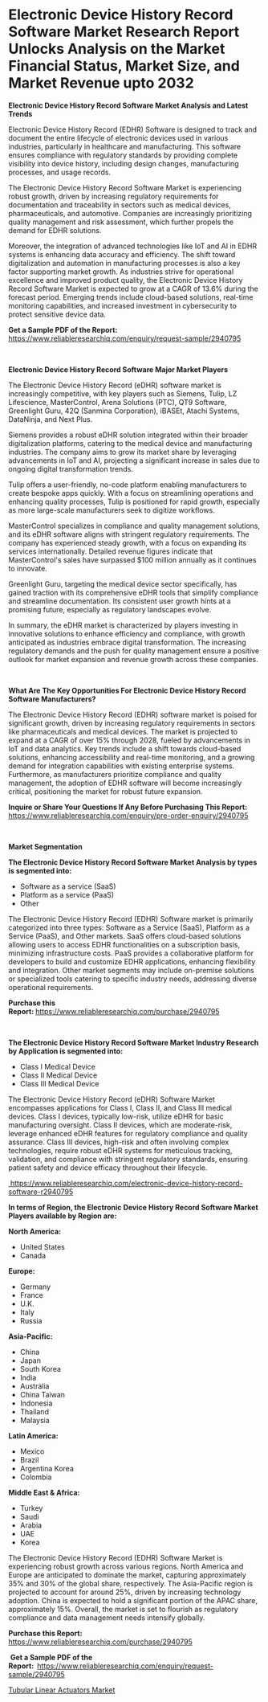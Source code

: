 <p><h1>Electronic Device History Record Software Market Research Report Unlocks Analysis on the Market Financial Status, Market Size, and Market Revenue upto 2032</h1></p><p><strong>Electronic Device History Record Software Market Analysis and Latest Trends</strong></p>
<p><p>Electronic Device History Record (EDHR) Software is designed to track and document the entire lifecycle of electronic devices used in various industries, particularly in healthcare and manufacturing. This software ensures compliance with regulatory standards by providing complete visibility into device history, including design changes, manufacturing processes, and usage records.</p><p>The Electronic Device History Record Software Market is experiencing robust growth, driven by increasing regulatory requirements for documentation and traceability in sectors such as medical devices, pharmaceuticals, and automotive. Companies are increasingly prioritizing quality management and risk assessment, which further propels the demand for EDHR solutions. </p><p>Moreover, the integration of advanced technologies like IoT and AI in EDHR systems is enhancing data accuracy and efficiency. The shift toward digitalization and automation in manufacturing processes is also a key factor supporting market growth. As industries strive for operational excellence and improved product quality, the Electronic Device History Record Software Market is expected to grow at a CAGR of 13.6% during the forecast period. Emerging trends include cloud-based solutions, real-time monitoring capabilities, and increased investment in cybersecurity to protect sensitive device data.</p></p>
<p><strong>Get a Sample PDF of the Report:&nbsp;</strong> <a href="https://www.reliableresearchiq.com/enquiry/request-sample/2940795?utm_campaign=2655&utm_medium=2&utm_source=Github&utm_content=ia&utm_term=15032025&utm_id=electronic-device-history-record-software">https://www.reliableresearchiq.com/enquiry/request-sample/2940795</a></p>
<p>&nbsp;</p>
<p><strong>Electronic Device History Record Software Major Market Players</strong></p>
<p><p>The Electronic Device History Record (eDHR) software market is increasingly competitive, with key players such as Siemens, Tulip, LZ Lifescience, MasterControl, Arena Solutions (PTC), QT9 Software, Greenlight Guru, 42Q (Sanmina Corporation), iBASEt, Atachi Systems, DataNinja, and Next Plus. </p><p>Siemens provides a robust eDHR solution integrated within their broader digitalization platforms, catering to the medical device and manufacturing industries. The company aims to grow its market share by leveraging advancements in IoT and AI, projecting a significant increase in sales due to ongoing digital transformation trends.</p><p>Tulip offers a user-friendly, no-code platform enabling manufacturers to create bespoke apps quickly. With a focus on streamlining operations and enhancing quality processes, Tulip is positioned for rapid growth, especially as more large-scale manufacturers seek to digitize workflows.</p><p>MasterControl specializes in compliance and quality management solutions, and its eDHR software aligns with stringent regulatory requirements. The company has experienced steady growth, with a focus on expanding its services internationally. Detailed revenue figures indicate that MasterControl's sales have surpassed $100 million annually as it continues to innovate.</p><p>Greenlight Guru, targeting the medical device sector specifically, has gained traction with its comprehensive eDHR tools that simplify compliance and streamline documentation. Its consistent user growth hints at a promising future, especially as regulatory landscapes evolve.</p><p>In summary, the eDHR market is characterized by players investing in innovative solutions to enhance efficiency and compliance, with growth anticipated as industries embrace digital transformation. The increasing regulatory demands and the push for quality management ensure a positive outlook for market expansion and revenue growth across these companies.</p></p>
<p>&nbsp;</p>
<p><strong>What Are The Key Opportunities For Electronic Device History Record Software Manufacturers?</strong></p>
<p><p>The Electronic Device History Record (EDHR) software market is poised for significant growth, driven by increasing regulatory requirements in sectors like pharmaceuticals and medical devices. The market is projected to expand at a CAGR of over 15% through 2028, fueled by advancements in IoT and data analytics. Key trends include a shift towards cloud-based solutions, enhancing accessibility and real-time monitoring, and a growing demand for integration capabilities with existing enterprise systems. Furthermore, as manufacturers prioritize compliance and quality management, the adoption of EDHR software will become increasingly critical, positioning the market for robust future expansion.</p></p>
<p><strong>Inquire or Share Your Questions If Any Before Purchasing This Report:</strong> <a href="https://www.reliableresearchiq.com/enquiry/pre-order-enquiry/2940795?utm_campaign=2655&utm_medium=2&utm_source=Github&utm_content=ia&utm_term=15032025&utm_id=electronic-device-history-record-software">https://www.reliableresearchiq.com/enquiry/pre-order-enquiry/2940795</a></p>
<p>&nbsp;</p>
<p><strong>Market Segmentation</strong></p>
<p><strong>The Electronic Device History Record Software Market Analysis by types is segmented into:</strong></p>
<p><ul><li>Software as a service (SaaS)</li><li>Platform as a service (PaaS)</li><li>Other</li></ul></p>
<p><p>The Electronic Device History Record (EDHR) Software market is primarily categorized into three types: Software as a Service (SaaS), Platform as a Service (PaaS), and Other markets. SaaS offers cloud-based solutions allowing users to access EDHR functionalities on a subscription basis, minimizing infrastructure costs. PaaS provides a collaborative platform for developers to build and customize EDHR applications, enhancing flexibility and integration. Other market segments may include on-premise solutions or specialized tools catering to specific industry needs, addressing diverse operational requirements.</p></p>
<p><strong>Purchase this Report:&nbsp;</strong><a href="https://www.reliableresearchiq.com/purchase/2940795?utm_campaign=2655&utm_medium=2&utm_source=Github&utm_content=ia&utm_term=15032025&utm_id=electronic-device-history-record-software">https://www.reliableresearchiq.com/purchase/2940795</a></p>
<p>&nbsp;</p>
<p><strong>The Electronic Device History Record Software Market Industry Research by Application is segmented into:</strong></p>
<p><ul><li>Class I Medical Device</li><li>Class II Medical Device</li><li>Class III Medical Device</li></ul></p>
<p><p>The Electronic Device History Record (eDHR) Software Market encompasses applications for Class I, Class II, and Class III medical devices. Class I devices, typically low-risk, utilize eDHR for basic manufacturing oversight. Class II devices, which are moderate-risk, leverage enhanced eDHR features for regulatory compliance and quality assurance. Class III devices, high-risk and often involving complex technologies, require robust eDHR systems for meticulous tracking, validation, and compliance with stringent regulatory standards, ensuring patient safety and device efficacy throughout their lifecycle.</p></p>
<p><a href="https://www.reliableresearchiq.com/electronic-device-history-record-software-r2940795?utm_campaign=2655&utm_medium=2&utm_source=Github&utm_content=ia&utm_term=15032025&utm_id=electronic-device-history-record-software">&nbsp;https://www.reliableresearchiq.com/electronic-device-history-record-software-r2940795</a></p>
<p><strong>In terms of Region, the Electronic Device History Record Software Market Players available by Region are:</strong></p>
<p>
    <p> <strong> North America: </strong>
        <ul>
            <li>United States</li>
            <li>Canada</li>
        </ul>
        </p> 
    <p> <strong> Europe: </strong>
        <ul>
            <li>Germany</li>
            <li>France</li>
            <li>U.K.</li>
            <li>Italy</li>
            <li>Russia</li>
        </ul>
        </p> 
    <p> <strong> Asia-Pacific: </strong>
        <ul>
            <li>China</li>
            <li>Japan</li>
            <li>South Korea</li>
            <li>India</li>
            <li>Australia</li>
            <li>China Taiwan</li>
            <li>Indonesia</li>
            <li>Thailand</li>
            <li>Malaysia</li>
        </ul>
        </p> 
    <p> <strong> Latin America: </strong>
        <ul>
            <li>Mexico</li>
            <li>Brazil</li>
            <li>Argentina Korea</li>
            <li>Colombia</li>
        </ul>
        </p> 
    <p> <strong> Middle East & Africa: </strong>
        <ul>
            <li>Turkey</li>
            <li>Saudi</li>
            <li>Arabia</li>
            <li>UAE</li>
            <li>Korea</li>
        </ul>
    </p>
    </p>
<p><p>The Electronic Device History Record (EDHR) Software Market is experiencing robust growth across various regions. North America and Europe are anticipated to dominate the market, capturing approximately 35% and 30% of the global share, respectively. The Asia-Pacific region is projected to account for around 25%, driven by increasing technology adoption. China is expected to hold a significant portion of the APAC share, approximately 15%. Overall, the market is set to flourish as regulatory compliance and data management needs intensify globally.</p></p>
<p><strong>Purchase this Report: </strong><a href="https://www.reliableresearchiq.com/purchase/2940795?utm_campaign=2655&utm_medium=2&utm_source=Github&utm_content=ia&utm_term=15032025&utm_id=electronic-device-history-record-software">https://www.reliableresearchiq.com/purchase/2940795</a></p>
<p>&nbsp;<strong>Get a Sample PDF of the Report:&nbsp;&nbsp;</strong><a href="https://www.reliableresearchiq.com/enquiry/request-sample/2940795?utm_campaign=2655&utm_medium=2&utm_source=Github&utm_content=ia&utm_term=15032025&utm_id=electronic-device-history-record-software">https://www.reliableresearchiq.com/enquiry/request-sample/2940795</a></p>
<p><strong></strong></p>
<p><p><a href="https://github.com/WillieWoodard/Market-Research-Report-List-7/blob/main/tubular-linear-actuators-market.md?utm_campaign=2655&utm_medium=2&utm_source=Github&utm_content=ia&utm_term=15032025&utm_id=electronic-device-history-record-software">Tubular Linear Actuators Market</a></p></p>